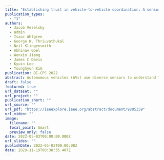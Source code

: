 ```yaml
---
title: "Establishing trust in vehicle-to-vehicle coordination: A sensor fusion approach"
publication_types:
  - "1"
authors:
  - Jacob Veselsky
  - admin
  - Isaac Ahlgren
  - George K. Thriuvathukal
  - Neil Klingensmith 
  - Abhinav Goel
  - Wenxin Jiang
  - James C Davis
  - Kyuin Lee 
  - Younghyun Kim
publication: DI-CPS 2022
abstract: Autonomous vehicles (AVs) use diverse sensors to understand their surroundings as they continually make safety-critical decisions. However, establishing trust with other AVs is a key prerequisite because safety-critical decisions cannot be made based on data shared from untrusted sources. Existing protocols require an infrastructure network connection and a third-party root of trust to establish a secure channel, which are not always available.In this paper, we propose a sensor-fusion approach for mobile trust establishment, which combines GPS and visual data. The combined data forms evidence that one vehicle is nearby another, which is a strong indication that it is not a remote adversary hence trustworthy. Our preliminary experiments show that our sensor-fusion approach achieves above 80% successful pairing of two legitimate vehicles observing the same object with 5 meters of error. Based on these preliminary results, we anticipate that a refined approach can support fuzzy trust establishment, enabling better collaboration between nearby AVs.
draft: false
featured: true
url_dataset: ""
url_project: ""
publication_short: ""
url_source: ""
url_pdf: "https://ieeexplore.ieee.org/abstract/document/9805359"
url_video: ""
image:
  filename: ""
  focal_point: Smart
  preview_only: false
date: 2022-05-03T00:00:00.000Z
url_slides: ""
publishDate: 2022-05-03T00:00:00Z
date: 2020-11-19T00:38:35.407Z
---
```

